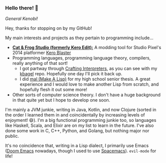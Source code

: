 ### Hello there! 👋
*General Kenobi!*

Hey, thanks for stopping on by my GitHub!

My main interests and projects as they pertain to programming include...
* [**Cat & Frog Studio (formerly Kero Edit):**](https://github.com/fdeitylink/cf-studio) A modding tool for Studio Pixel's 2014 platformer [Kero Blaster](https://en.wikipedia.org/wiki/Kero_Blaster)
* Programming languages, programming language theory, compilers, really anything of that sort!
  * I got partway through [Crafting Interpreters](https://craftinginterpreters.com), as you can see with my [kbagel](https://github.com/kbagel) repo. Hopefully one day I'll pick it back up.
  * I did [mal (Make A Lisp)](https://github.com/fdeitylink/mal) for my high school senior thesis. A great experience and I would love to make another Lisp from scratch, and hopefully flesh it out some more!
* Other sorts of computer science theory. I don't have a huge background in that quite yet but I hope to develop one soon.
  
I'm mainly a JVM junkie, writing in Java, Kotlin, and now Clojure (sorted in the order I learned them in and coincidentally by increasing levels of enjoyment! :smile:).
I'm a big functional programming junkie too, so languages like Haskell, Scala, and Elixir are on my list to learn in the future.
I've also done some work in C, C++, Python, and Golang, but nothing major nor public.

It's no coincidence that, writing in a Lisp dialect, I primarily use Emacs ([Doom Emacs](https://github.com/hlissner/doom-emacs) nowadays, though I used to use [Spacemacs](https://github.com/syl20bnr/spacemacs)). `evil-mode` for life!

<!--
**fdeitylink/fdeitylink** is a ✨ _special_ ✨ repository because its `README.md` (this file) appears on your GitHub profile.

Here are some ideas to get you started:

- 🔭 I’m currently working on ...
- 🌱 I’m currently learning ...
- 👯 I’m looking to collaborate on ...
- 🤔 I’m looking for help with ...
- 💬 Ask me about ...
- 📫 How to reach me: ...
- 😄 Pronouns: ...
- ⚡ Fun fact: ...
-->
